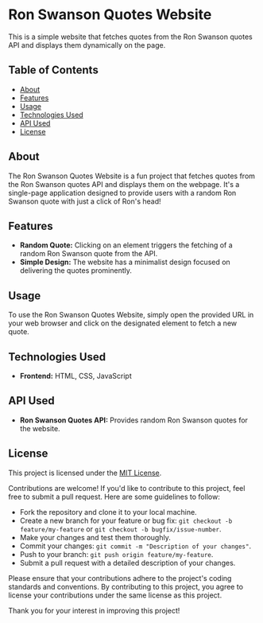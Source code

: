 # Ron Swanson Quotes Website

This is a simple website that fetches quotes from the Ron Swanson quotes API and displays them dynamically on the page.

## Table of Contents

- [About](#about)
- [Features](#features)
- [Usage](#usage)
- [Technologies Used](#technologies-used)
- [API Used](#api-used)
- [License](#license)

## About

The Ron Swanson Quotes Website is a fun project that fetches quotes from the Ron Swanson quotes API and displays them on the webpage. It's a single-page application designed to provide users with a random Ron Swanson quote with just a click of Ron's head!

## Features

- **Random Quote:** Clicking on an element triggers the fetching of a random Ron Swanson quote from the API.
- **Simple Design:** The website has a minimalist design focused on delivering the quotes prominently.

## Usage

To use the Ron Swanson Quotes Website, simply open the provided URL in your web browser and click on the designated element to fetch a new quote.

## Technologies Used

- **Frontend:** HTML, CSS, JavaScript

## API Used

- **Ron Swanson Quotes API:** Provides random Ron Swanson quotes for the website.

## License

This project is licensed under the [MIT License](#).

Contributions are welcome! If you'd like to contribute to this project, feel free to submit a pull request. Here are some guidelines to follow:

- Fork the repository and clone it to your local machine.
- Create a new branch for your feature or bug fix: `git checkout -b feature/my-feature` or `git checkout -b bugfix/issue-number`.
- Make your changes and test them thoroughly.
- Commit your changes: `git commit -m "Description of your changes"`.
- Push to your branch: `git push origin feature/my-feature`.
- Submit a pull request with a detailed description of your changes.

Please ensure that your contributions adhere to the project's coding standards and conventions. By contributing to this project, you agree to license your contributions under the same license as this project.

Thank you for your interest in improving this project!
